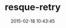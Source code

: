 ---
layout: post
title:  "resque-retry"
repo:   "lantins/resque-retry"
date:   2015-02-18 10:43:45
gemurl: http://github.com/lantins/resque-retry
---